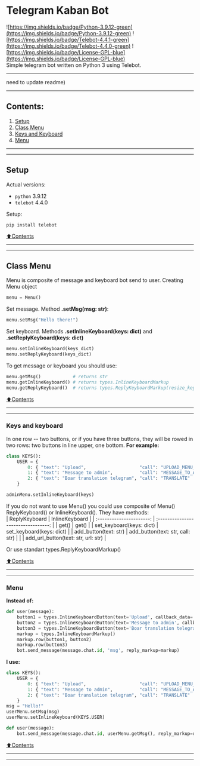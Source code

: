 # Telegram Kaban Bot

![https://img.shields.io/badge/Python-3.9.12-green](https://img.shields.io/badge/Python-3.9.12-green) 
![https://img.shields.io/badge/Telebot-4.4.1-green](https://img.shields.io/badge/Telebot-4.4.0-green) 
![https://img.shields.io/badge/License-GPL-blue](https://img.shields.io/badge/License-GPL-blue)     
Simple telegram bot written on Python 3 using Telebot. 

----
need to update readme)

----
## Contents:
1. [Setup](#setup)
2. [Class Menu](#class-menu)
3. [Keys and Keyboard](#keys-and-keyboard)
4. [Menu](#menu)
----
----
## Setup
Actual versions:    
+ `python`  3.9.12    
+ `telebot`  4.4.0
    
Setup:
```
pip install telebot
```
[:arrow_up:Contents](#contents)

----
----
## Class Menu

Menu is composite of message and keyboard bot send to user. Creating Menu object
```python
menu = Menu()
```
Set message. Method **.setMsg(msg: str)**:
```python
menu.setMsg("Hello there!")
```
Set keyboard. Methods **.setInlineKeyboard(keys: dict)** and **.setReplyKeyboard(keys: dict)**
```python
menu.setInlineKeyboard(keys_dict)
menu.setReplyKeyboard(keys_dict)
```
To get message or keyboard you should use:
```python
menu.getMsg()            # returns str 
menu.getInlineKeyboard() # returns types.InlineKeyboardMarkup
menu.getReplyKeyboard()  # returns types.ReplyKeyboardMarkup(resize_keyboard=True)
```

[:arrow_up:Contents](#contents)

----
----
### Keys and keyboard
 In one row -- two buttons, or if you have three buttons, they will be rowed in two rows: two buttons in line upper, one bottom.
**For example:**
```python
class KEYS():
    USER = {
        0: { "text": "Upload",                    "call": "UPLOAD_MENU_USER"  }, 
        1: { "text": "Message to admin",          "call": "MESSAGE_TO_ADMIN"  },
        2: { "text": "Boar translation telegram", "call": "TRANSLATE"         }, 
    }

adminMenu.setInlineKeyboard(keys)
```
If you do not want to use Menu() you could use composite of Menu() ReplyKeyboard() or InlineKeyboard(). They have methods:    
| ReplyKeyboard            | InlineKeyboard                      |
| :----------------------: | :---------------------------------: |
| get()                    | get()                               |
| set_keyboard(keys: dict) | set_keyboard(keys: dict)            |
| add_button(text: str)    | add_button(text: str, call: str)    |
|                          | add_url_button(text: str, url: str) |

Or use standart types.ReplyKeyboardMarkup()

[:arrow_up:Contents](#contents)

----
----

### Menu
**Instead of:**
```python
def user(message):
    button1 = types.InlineKeyboardButton(text='Upload', callback_data='UPLOAD_MENU_USER')
    button2 = types.InlineKeyboardButton(text='Message to admin', callback_data='MESSAGE_TO_ADMIN')
    button3 = types.InlineKeyboardButton(text='Boar translation telegram', callback_data='TRANSLATE')
    markup = types.InlineKeyboardMarkup()
    markup.row(button1, button2)
    markup.row(button3)
    bot.send_message(message.chat.id, 'msg', reply_markup=markup)
```
**I use:**
```python
class KEYS():
    USER = {
        0: { "text": "Upload",                    "call": "UPLOAD_MENU_USER"  }, 
        1: { "text": "Message to admin",          "call": "MESSAGE_TO_ADMIN"  },
        2: { "text": "Boar translation telegram", "call": "TRANSLATE"         }, 
    }
msg = "Hello!"
userMenu.setMsg(msg)
userMenu.setInlineKeyboard(KEYS.USER)

def user(message):
    bot.send_message(message.chat.id, userMenu.getMsg(), reply_markup=userMenu.getInlineKeyboard())
```
[:arrow_up:Contents](#contents)

----
----

